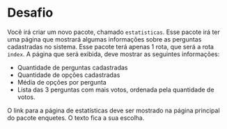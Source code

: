 # Desafio

Você irá criar um novo pacote, chamado `estatisticas`. Esse pacote irá ter uma página que mostrará algumas informações sobre as perguntas cadastradas no sistema. Esse pacote terá apenas 1 rota, que será a rota `index`. A página que será exibida, deve mostrar as seguintes informações:

* Quantidade de perguntas cadastradas
* Quantidade de opções cadastradas
* Média de opções por pergunta
* Lista das 3 perguntas com mais votos, ordenada pela quantidade de votos.

O link para a página de estatísticas deve ser mostrado na página principal do pacote enquetes. O texto fica a sua escolha.